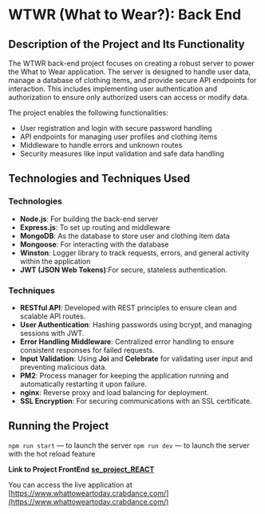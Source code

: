 # WTWR (What to Wear?): Back End

## Description of the Project and Its Functionality

The WTWR back-end project focuses on creating a robust server to power the What to Wear application. The server is designed to handle user data, manage a database of clothing items, and provide secure API endpoints for interaction. This includes implementing user authentication and authorization to ensure only authorized users can access or modify data.

The project enables the following functionalities:

- User registration and login with secure password handling
- API endpoints for managing user profiles and clothing items
- Middleware to handle errors and unknown routes
- Security measures like input validation and safe data handling

## Technologies and Techniques Used

### Technologies

- **Node.js**: For building the back-end server
- **Express.js**: To set up routing and middleware
- **MongoDB**: As the database to store user and clothing item data
- **Mongoose**: For interacting with the database
- **Winston**: Logger library to track requests, errors, and general activity within the application
- **JWT (JSON Web Tokens)**:For secure, stateless authentication.

### Techniques

- **RESTful API**: Developed with REST principles to ensure clean and scalable API routes.
- **User Authentication**: Hashing passwords using bcrypt, and managing sessions with JWT.
- **Error Handling Middleware**: Centralized error handling to ensure consistent responses for failed requests.
- **Input Validation**: Using **Joi** and **Celebrate** for validating user input and preventing malicious data.
- **PM2**: Process manager for keeping the application running and automatically restarting it upon failure.
- **nginx**: Reverse proxy and load balancing for deployment.
- **SSL Encryption**: For securing communications with an SSL certificate.

## Running the Project

`npm run start` — to launch the server
`npm run dev` — to launch the server with the hot reload feature

**Link to Project FrontEnd**
[**se_project_REACT**](https://github.com/JennyGlover/se_project_react)

You can access the live application at [https://www.whattoweartoday.crabdance.com/](https://www.whattoweartoday.crabdance.com/)
